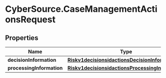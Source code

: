 # CyberSource.CaseManagementActionsRequest

## Properties
Name | Type | Description | Notes
------------ | ------------- | ------------- | -------------
**decisionInformation** | [**Riskv1decisionsidactionsDecisionInformation**](Riskv1decisionsidactionsDecisionInformation.md) |  | 
**processingInformation** | [**Riskv1decisionsidactionsProcessingInformation**](Riskv1decisionsidactionsProcessingInformation.md) |  | [optional] 


